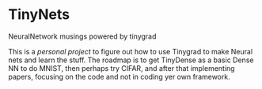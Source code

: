 # TinyNets
NeuralNetwork musings powered by tinygrad

This is a _personal project_ to figure out how to use Tinygrad to make Neural nets and learn the stuff. The roadmap is to get TinyDense as a basic Dense NN to do MNIST, then
perhaps try CIFAR, and after that implementing papers, focusing on the code and not in coding yer own framework. 
